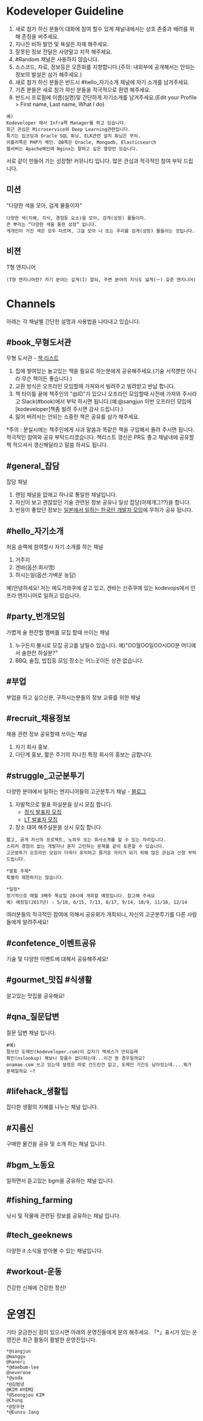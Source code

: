 # Kodeveloper Guideline
1. 새로 참가 하신 분들이 대화에 참여 할수 있게 채널내에서는 상호 존중과 배려를 위해 존칭을 써주세요. 
2. 지나친 비하 발언 및 욕설은 자제 해주세요.
3. 잘못된 정보 전달은 사양말고 지적 해주세요.
4. \#Random 채널은 사용하지 않습니다.
5. 소스코드, 자료, 정보등은 오픈화를 지향합니다.(주의: 내외부에 공개해서는 안되는 정보의 발설은 삼가 해주세요.)
6. 새로 참가 하신 분들은 반드시 #hello_자기소개 채널에 자기 소개를 남겨주세요.
7. 기존 분들은 새로 참가 하신 분들을 적극적으로 환영 해주세요.
8. 반드시 프로필에 이름(실명)및 간단하게 자기소개를 남겨주세요.(Edit your Profile > First name, Last name, What I do)
```
예)
Kodeveloper 에서 Infra쪽 Manager를 하고 있습니다. 
최근 관심은 Microservice와 Deep Learning관련입니다.
특기는 입코딩과 Oracle SQL 튜닝, ELK관련 설치 튜닝은 무리.
어플리쪽은 PHP가 메인. DB쪽은 Oracle, Mongodb, Elasticsearch 
웹서버는 Apache메인에 Nginx는 잘하고 싶은 열망만 있습니다.
```
서로 같이 만들어 가는 성장형! 커뮤니티 입니다. 많은 관심과 적극적인 참여 부탁 드립니다. 

## 미션
“다양한 색을 모아, 검게 물들이자”
```
다양한 색(지혜, 지식, 경험등 요소)을 모아, 검게(성장) 물들이자.
큰 뿌리는 “다양한 색을 통한 성장” 입니다.
개개인이 가진 색은 모두 다르며, 그걸 모아 나 또는 우리를 검게(성장) 물들이는 것입니다.
```
## 비젼
T형 엔지니어
```
(T형 엔지니어란? 자기 분야는 깊게(I) 알되, 주변 분야의 지식도 넓게(ㅡ) 갖춘 엔지니어)
```

# Channels

아래는 각 채널별 간단한 설명과 사용법을 나타내고 있습니다.

## \#book_무형도서관 
무형 도서관 - [책 리스트](https://github.com/kodevops/book)</br>

1. 집에 쌓여있는 놀고있는 책을 필요로 하는분에게 공유해주세요.(기술 서적뿐만 아니라 무슨 책이든 좋습니다.)
2. 교환 방식은 오프라인 모임할때 가져와서 빌려주고 빌려받고 반납 합니다.
3. 책 타이틀 끝에 책주인의 "@ID"가 있으니 오프라인 모임할때 사전에 가져와 주시라고 Slack(\#book)에서 부탁 하시면 됩니다.(예:@sangjun 이번 오프라인 모임에 [kodeveloper]책좀 빌려 주시면 감사 드립니다.)
4. 잃어 버려서는 안되는 소중한 책은 공유를 삼가 해주세요.

*주의 : 분실시에는 책주인에게 사과 말씀과 똑같은 책을 구입해서 돌려 주시면 됩니다.</br>
적극적인 참여와 공유 부탁드리겠습니다. 책리스트 갱신은 PR도 좋고 채널내에 공유할책 적으셔서 갱신해달라고 말씀 하셔도 됩니다.


## \#general_잡담
잡담 채널
1. 랜덤 채널을 없애고 하나로 통일한 채널입니다.
2. 자신이 보고 괜찮았던 기술 관련된 정보 공유나 일상 잡담(아재개그??)을 합니다.
3. 반응이 좋았던 정보는 [일본에서 일하는 한국인 개발자 모임](https://www.facebook.com/groups/1726012127643525/)에 무허가 공유 됩니다. 

## \#hello_자기소개
처음 슬랙에 참여할시 자기 소개를 하는 채널

1. 거주지
2. 겐바(옵션:회사명)
3. 하시는일(옵션:가벼운 농담)

예)안녕하세요! 저는 에도가와쿠에 살고 있고, 겐바는 신쥬쿠에 있는 kodevops에서 인프라 엔지니어로 일하고 있습니다.

## \#party_번개모임
가볍게 술 한잔할 멤버를 모집 할때 쓰이는 채널 

1. 누구든지 불시로 모집 공고를 날릴수 있습니다. 예)"OO월OO일OO시OO분 어디에서 술한잔 하실분?"
2. BBQ, 술집, 밥집등 모임 장소는 어느곳이든 상관 없습니다.

## \#부업
부업을 하고 싶으신분, 구하시는분들의 정보 교류를 위한 채널

## \#recruit_채용정보
채용 관련 정보 공유할때 쓰이는 채널

1. 자기 회사 홍보.
2. 다단계 홍보, 짧은 주기의 지나친 특정 회사의 홍보는 금합니다.

## \#struggle_고군분투기
다양한 분야에서 일하는 엔지니어들의 고군분투기 채널 - [블로그](https://kodeveloper.com)<br />

1. 자발적으로 발표 하실분을 상시 모집 합니다.
    - [정식 발표자 모집](https://github.com/kodevops/struggle/issues/5)
    - [LT 발표자 모집](https://github.com/kodevops/struggle/issues/5)
2. 장소 대여 해주실분을 상시 모집 합니다.


```
짧고, 굵게 자신의 프로젝트, 노하우 또는 회사소개를 할 수 있는 자리입니다.
스피커 경험이 없는 개발자나 혼자 고민하는 문제를 같이 토론할 수 있습니다.
고군분투기 오프라인 모임이 더욱더 유익하고 즐거운 자리가 되기 위해 많은 관심과 신청 부탁드립니다.

*발표 주제*
특별히 제한하지는 않습니다.

*일정*
정기적으로 매월 3째주 목요일 20시에 개최할 예정입니다. 참고해 주세요
예) 예정일(2017년) : 5/18, 6/15, 7/13, 8/17, 9/14, 10/9, 11/16, 12/14
```

여러분들의 적극적인 참여에 의해서 공유회가 개최되니, 자신의 고군분투기를 다른 사람들에게 알려주세요!

## \#confetence_이벤트공유
기술 및 다양한 이벤트에 대해서 공유해주세요!

## \#gourmet_맛집 \#식생활
알고있는 맛집을 공유해요!

## \#qna_질문답변
질문 답변 채널 입니다.
```
#예)
잘쓰던 도메인(kodeveloper.com)이 갑자기 액세스가 안되길래
확인(nslookup) 해보니 찾을수 없다하는데...이건 뭔 경우일까요?
onamae.com 쓰고 있는데 설정은 따로 건드린건 없고, 도메인 기간도 남아있는데....뭐가 문제일까요 ~?
```

## \#lifehack_생활팁
잡다한 생활의 지혜를 나누는 채널 입니다.

## \#지름신
구매한 물건을 공유 및 소개 하는 채널 입니다.

## \#bgm_노동요
일하면서 듣고있는 bgm을 공유하는 채널 입니다.

## \#fishing_farming
낚시 및 작물에 관련된 정보를 공유하는 채널 입니다.

## \#tech_geeknews
다양한 it 소식을 받아볼 수 있는 채널입니다.

## \#workout-운동
건강한 신체에 건강한 정신!

# 운영진
기타 궁금한신 점이 있으시면 아래의 운영진들에게 문의 해주세요.
「*」표시가 있는 운영진은 최근 활동이 활발한 운영진입니다.
```
*@sangjun
@manggu
@haneri
*@daebum-lee
@neverone
*@yoda
*@김범녕
@KIM HYEMI
*@Seongjoo KIM
@Chung
*@정우현
*@Eunsu Jang
```

